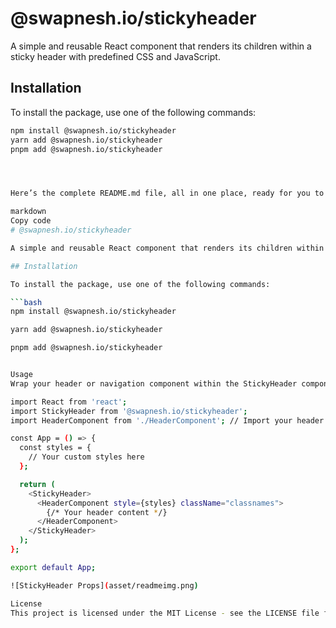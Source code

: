 # @swapnesh.io/stickyheader

A simple and reusable React component that renders its children within a sticky header with predefined CSS and JavaScript.

## Installation

To install the package, use one of the following commands:

```bash
npm install @swapnesh.io/stickyheader
yarn add @swapnesh.io/stickyheader
pnpm add @swapnesh.io/stickyheader




Here’s the complete README.md file, all in one place, ready for you to copy and paste:

markdown
Copy code
# @swapnesh.io/stickyheader

A simple and reusable React component that renders its children within a sticky header with predefined CSS and JavaScript.

## Installation

To install the package, use one of the following commands:

```bash
npm install @swapnesh.io/stickyheader

yarn add @swapnesh.io/stickyheader

pnpm add @swapnesh.io/stickyheader


Usage
Wrap your header or navigation component within the StickyHeader component to make it sticky.

import React from 'react';
import StickyHeader from '@swapnesh.io/stickyheader';
import HeaderComponent from './HeaderComponent'; // Import your header component

const App = () => {
  const styles = {
    // Your custom styles here
  };

  return (
    <StickyHeader>
      <HeaderComponent style={styles} className="classnames">
        {/* Your header content */}
      </HeaderComponent>
    </StickyHeader>
  );
};

export default App;

![StickyHeader Props](asset/readmeimg.png)

License
This project is licensed under the MIT License - see the LICENSE file for details.
